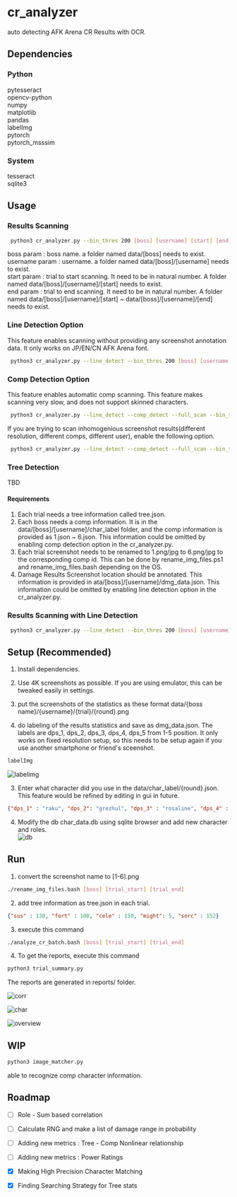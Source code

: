 # cr_analyzer
auto detecting AFK Arena CR Results with OCR.

## Dependencies
### Python  
pytesseract  
opencv-python  
numpy  
matplotlib  
pandas  
labelImg  
pytorch  
pytorch_msssim    

### System
tesseract    
sqlite3   

## Usage  
### Results Scanning  
```bash
 python3 cr_analyzer.py --bin_thres 200 [boss] [username] [start] [end] [lang]
 ```
 boss param : boss name. a folder named data/[boss] needs to exist.  
 username param : username. a folder named data/[boss]/[username] needs to exist.  
 start param : trial to start scanning. It need to be in natural number. A folder named data/[boss]/[username]/[start] needs to exist.  
 end param : trial to end scanning. It need to be in natural number. A folder named data/[boss]/[username]/[start]  ~ data/[boss]/[username]/[end] needs to exist.  

### Line Detection Option  
This feature enables scanning without providing any screenshot annotation data. It only works on JP/EN/CN AFK Arena font. 
```bash
 python3 cr_analyzer.py --line_detect --bin_thres 200 [boss] [username] [start] [end] [lang]
 ``` 

### Comp Detection Option  
This feature enables automatic comp scanning. This feature makes scanning very slow, and does not support skinned characters.   
```bash 
 python3 cr_analyzer.py --line_detect --comp_detect --full_scan --bin_thres 200 [boss] [username] [start] [end] [lang]
```  
If you are trying to scan inhomogenious screenshot results(different resolution, different comps, different user), enable the following option.  
```bash 
 python3 cr_analyzer.py --line_detect --comp_detect --full_scan --bin_thres 200 [boss] [username] [start] [end] [lang]
```  

### Tree Detection  
TBD    

#### Requirements  
1. Each trial needs a tree information called tree.json.   
2. Each boss needs a comp information. It is in the data/[boss]/[username]/char_label folder, and the comp information is provided as 1.json ~ 6.json. This information could be omitted by enabling comp detection option in the cr_analyzer.py. 
3. Each trial screenshot needs to be renamed to 1.png/jpg to 6.png/jpg to the corresponding comp id. This can be done by rename_img_files.ps1 and rename_img_files.bash depending on the OS. 
4. Damage Results Screenshot location should be annotated. This information is provided in ata/[boss]/[username]/dmg_data.json. This information could be omitted by enabling line detection option in the cr_analyzer.py.  

  
### Results Scanning with Line Detection
```bash
 python3 cr_analyzer.py --line_detect --bin_thres 200 [boss] [username] [start] [end] [lang]
 ```


## Setup (Recommended)
1. Install dependencies.
2. Use 4K screenshots as possible. If you are using emulator, this can be tweaked easily in settings.
3. put the screenshots of the statistics as these format
data/{boss name}/{username}/{trial}/{round}.png

4. do labeling of the results statistics and save as dmg_data.json.
The labels are dps_1, dps_2, dps_3, dps_4, dps_5 from 1-5 position.
It only works on fixed resolution setup, so this needs to be setup again if you use another smartphone or friend's sceenshot.  

```bash
labelImg
```
![labelimg](labelimg.png)


3. Enter what character did you use in the data/char_label/{round}.json. This feature would be refined by editing in gui in future.  
```json
{"dps_1" : "raku", "dps_2": "grezhul", "dps_3" : "rosaline", "dps_4" : "estrilda", "dps_5" : "twins"}
```

4. Modify the db char_data.db using sqlite browser and add new character and roles.  
![db](db.png)

## Run

1. convert the screenshot name to [1-6].png
```bash
./rename_img_files.bash [boss] [trial_start] [trial_end]
```  

2. add tree information as tree.json in each trial.  
```json
{"sus" : 130, "fort" : 108, "cele" : 150, "might": 5, "sorc" : 152}
```

3. execute this command  
```bash
./analyze_cr_batch.bash [boss] [trial_start] [trial_end]
```

4. To get the reports, execute this command
```python  
python3 trial_summary.py
```  
The reports are generated in reports/ folder.

![corr](reports/sorc-corr.png)

![char](reports/sus-0.0fort-0.0sorc-0.0cele-0.0might-0.0--character.png)

![overview](reports/sus-0.0fort-0.0sorc-0.0cele-0.0might-0.0--overview.png)

## WIP
```python
python3 image_matcher.py
```
able to recognize comp character information.  

## Roadmap  
- [ ] Role - Sum based correlation
- [ ] Calculate RNG and make a list of damage range in probability
- [ ] Adding new metrics : Tree - Comp Nonlinear relationship
- [ ] Adding new metrics : Power Ratings
- [x] Making High Precision Character Matching
- [x] Finding Searching Strategy for Tree stats

